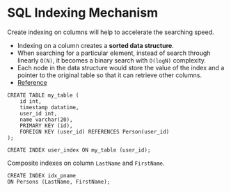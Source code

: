 # SQL Indexing Mechanism

Create indexing on columns will help to accelerate the searching speed.

- Indexing on a column creates a **sorted data structure**.
- When searching for a particular element, instead of search through linearly `O(N)`, it becomes a binary search
with `O(logN)` complexity.
- Each node in the data structure would store the value of the index and a pointer to the original table so that
it can retrieve other columns.
- [Reference](https://chartio.com/learn/databases/how-does-indexing-work/)

```angular2html
CREATE TABLE my_table (
    id int,
    timestamp datatime,
    user_id int,
    name varchar(20),
    PRIMARY KEY (id),
    FOREIGN KEY (user_id) REFERENCES Person(user_id) 
);

CREATE INDEX user_index ON my_table (user_id);
```

Composite indexes on column `LastName` and `FirstName`.

```angular2html
CREATE INDEX idx_pname
ON Persons (LastName, FirstName);
```